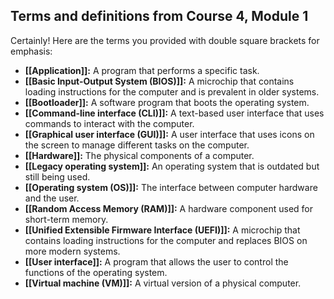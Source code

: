 ## **Terms and definitions from Course 4, Module 1**

Certainly! Here are the terms you provided with double square brackets for emphasis:

- **[[Application]]:** A program that performs a specific task.
- **[[Basic Input-Output System (BIOS)]]:** A microchip that contains loading instructions for the computer and is prevalent in older systems.
- **[[Bootloader]]:** A software program that boots the operating system.
- **[[Command-line interface (CLI)]]:** A text-based user interface that uses commands to interact with the computer.
- **[[Graphical user interface (GUI)]]:** A user interface that uses icons on the screen to manage different tasks on the computer.
- **[[Hardware]]:** The physical components of a computer.
- **[[Legacy operating system]]:** An operating system that is outdated but still being used.
- **[[Operating system (OS)]]:** The interface between computer hardware and the user.
- **[[Random Access Memory (RAM)]]:** A hardware component used for short-term memory.
- **[[Unified Extensible Firmware Interface (UEFI)]]:** A microchip that contains loading instructions for the computer and replaces BIOS on more modern systems.
- **[[User interface]]:** A program that allows the user to control the functions of the operating system.
- **[[Virtual machine (VM)]]:** A virtual version of a physical computer.